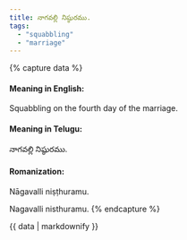 ```yaml
---
title: నాగవల్లి నిష్ఠురము.
tags:
  - "squabbling"
  - "marriage"
---
```


{% capture data %}
#### Meaning in English:
Squabbling on the fourth day of the marriage.

#### Meaning in Telugu:
నాగవల్లి నిష్ఠురము.

#### Romanization:
Nāgavalli niṣṭhuramu.

Nagavalli nisthuramu.
{% endcapture %}

{{ data | markdownify }}

